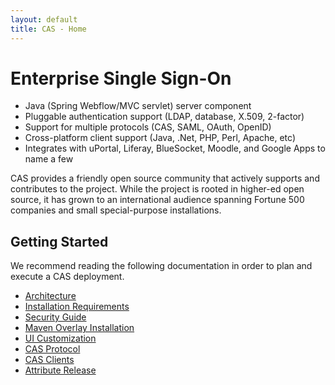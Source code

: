 ```yaml
---
layout: default
title: CAS - Home
---
```

<a name="EnterpriseSingleSign-On">  </a>
# Enterprise Single Sign-On

* Java (Spring Webflow/MVC servlet) server component
* Pluggable authentication support (LDAP, database, X.509, 2-factor)
* Support for multiple protocols (CAS, SAML, OAuth, OpenID)
* Cross-platform client support (Java, .Net, PHP, Perl, Apache, etc)
* Integrates with uPortal, Liferay, BlueSocket, Moodle, and Google Apps to name a few

CAS provides a friendly open source community that actively supports and contributes to the project.
While the project is rooted in higher-ed open source, it has grown to an international audience spanning
Fortune 500 companies and small special-purpose installations.

<a name="GettingStarted">  </a>
## Getting Started
We recommend reading the following documentation in order to plan and execute a CAS deployment.

* [Architecture](planning/Architecture.html)
* [Installation Requirements](planning/Installation-Requirements.html)
* [Security Guide](planning/Security-Guide.html)
* [Maven Overlay Installation](installation/Maven-Overlay-Installation.html)
* [UI Customization](installation/User-Interface-Customization.html)
* [CAS Protocol](protocol/CAS-Protocol.html)
* [CAS Clients](protocol/CAS-Clients.html)
* [Attribute Release](integration/Attribute-Release.html)
